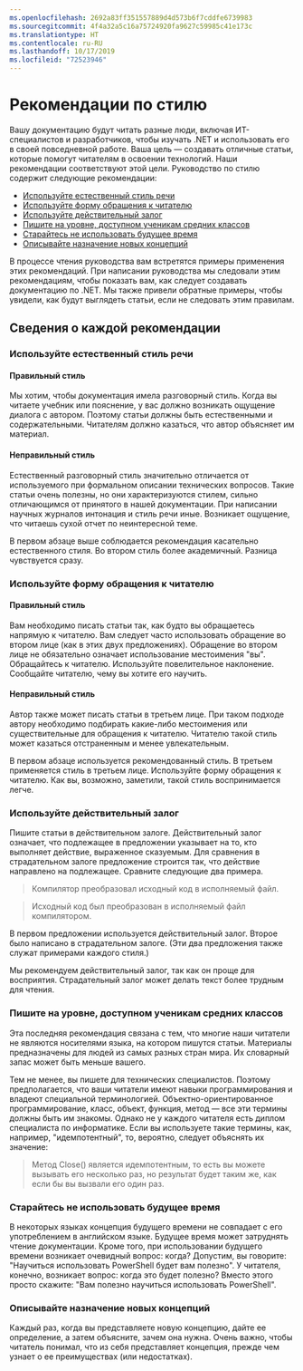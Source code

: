 ```yaml
---
ms.openlocfilehash: 2692a83ff351557889d4d573b6f7cddfe6739983
ms.sourcegitcommit: 4f4a32a5c16a75724920fa9627c59985c41e173c
ms.translationtype: HT
ms.contentlocale: ru-RU
ms.lasthandoff: 10/17/2019
ms.locfileid: "72523946"
---
```

# <a name="voice-and-tone-guidelines"></a>Рекомендации по стилю

Вашу документацию будут читать разные люди, включая ИТ-специалистов и разработчиков, чтобы изучать .NET и использовать его в своей повседневной работе.
Ваша цель — создавать отличные статьи, которые помогут читателям в освоении технологий. Наши рекомендации соответствуют этой цели. Руководство по стилю содержит следующие рекомендации:

- [Используйте естественный стиль речи](#use-a-conversational-tone)
- [Используйте форму обращения к читателю](#write-in-2nd-person)
- [Используйте действительный залог](#use-active-voice)
- [Пишите на уровне, доступном ученикам средних классов](#target-a-fifth-grade-reading-level)
- [Старайтесь не использовать будущее время](#avoid-future-tense)
- [Описывайте назначение новых концепций](#what-is-it-so-what)

В процессе чтения руководства вам встретятся примеры применения этих рекомендаций. При написании руководства мы следовали этим рекомендациям, чтобы показать вам, как следует создавать документацию по .NET. Мы также привели обратные примеры, чтобы увидели, как будут выглядеть статьи, если не следовать этим правилам.

## <a name="details-on-each-guideline"></a>Сведения о каждой рекомендации

### <a name="use-a-conversational-tone"></a>Используйте естественный стиль речи

#### <a name="appropriate-style"></a>Правильный стиль

Мы хотим, чтобы документация имела разговорный стиль. Когда вы читаете учебник или пояснение, у вас должно возникать ощущение диалога с автором.
Поэтому статьи должны быть естественными и содержательными. Читателям должно казаться, что автор объясняет им материал.

#### <a name="inappropriate-style"></a>Неправильный стиль

Естественный разговорный стиль значительно отличается от используемого при формальном описании технических вопросов. Такие статьи очень полезны, но они характеризуются стилем, сильно отличающимся от принятого в нашей документации. При написании научных журналов интонация и стиль речи иные.
Возникает ощущение, что читаешь сухой отчет по неинтересной теме.

В первом абзаце выше соблюдается рекомендация касательно естественного стиля. Во втором стиль более академичный. Разница чувствуется сразу.

### <a name="write-in-second-person"></a>Используйте форму обращения к читателю

#### <a name="appropriate-style"></a>Правильный стиль

Вам необходимо писать статьи так, как будто вы обращаетесь напрямую к читателю. Вам следует часто использовать обращение во втором лице (как в этих двух предложениях). Обращение во втором лице не обязательно означает использование местоимения "вы". Обращайтесь к читателю. Используйте повелительное наклонение.
Сообщайте читателю, чему вы хотите его научить.

#### <a name="inappropriate-style"></a>Неправильный стиль

Автор также может писать статьи в третьем лице. При таком подходе автору необходимо подбирать какие-либо местоимения или существительные для обращения к читателю. Читателю такой стиль может казаться отстраненным и менее увлекательным.

В первом абзаце используется рекомендованный стиль. В третьем применяется стиль в третьем лице. Используйте форму обращения к читателю. Как вы, возможно, заметили, такой стиль воспринимается легче.

### <a name="use-active-voice"></a>Используйте действительный залог

Пишите статьи в действительном залоге. Действительный залог означает, что подлежащее в предложении указывает на то, кто выполняет действие, выраженное сказуемым. Для сравнения в страдательном залоге предложение строится так, что действие направлено на подлежащее. Сравните следующие два примера.

>Компилятор преобразовал исходный код в исполняемый файл.

>Исходный код был преобразован в исполняемый файл компилятором.

В первом предложении используется действительный залог. Второе было написано в страдательном залоге.
(Эти два предложения также служат примерами каждого стиля.)

Мы рекомендуем действительный залог, так как он проще для восприятия. Страдательный залог может делать текст более трудным для чтения.

### <a name="target-a-fifth-grade-reading-level"></a>Пишите на уровне, доступном ученикам средних классов

Эта последняя рекомендация связана с тем, что многие наши читатели не являются носителями языка, на котором пишутся статьи.
Материалы предназначены для людей из самых разных стран мира. Их словарный запас может быть меньше вашего.

Тем не менее, вы пишете для технических специалистов. Поэтому предполагается, что ваши читатели имеют навыки программирования и владеют специальной терминологией. Объектно-ориентированное программирование, класс, объект, функция, метод — все эти термины должны быть им знакомы. Однако не у каждого читателя есть диплом специалиста по информатике. Если вы используете такие термины, как, например, "идемпотентный", то, вероятно, следует объяснять их значение:

> Метод Close() является идемпотентным, то есть вы можете вызывать его несколько раз, но результат будет таким же, как если бы вы вызвали его один раз.

### <a name="avoid-future-tense"></a>Старайтесь не использовать будущее время

В некоторых языках концепция будущего времени не совпадает с его употреблением в английском языке. Будущее время может затруднять чтение документации. Кроме того, при использовании будущего времени возникает очевидный вопрос: когда? Допустим, вы говорите: "Научиться использовать PowerShell будет вам полезно". У читателя, конечно, возникает вопрос: когда это будет полезно? Вместо этого просто скажите: "Вам полезно научиться использовать PowerShell".

### <a name="what-is-it---so-what"></a>Описывайте назначение новых концепций

Каждый раз, когда вы представляете новую концепцию, дайте ее определение, а затем объясните, зачем она нужна. Очень важно, чтобы читатель понимал, что из себя представляет концепция, прежде чем узнает о ее преимуществах (или недостатках).
